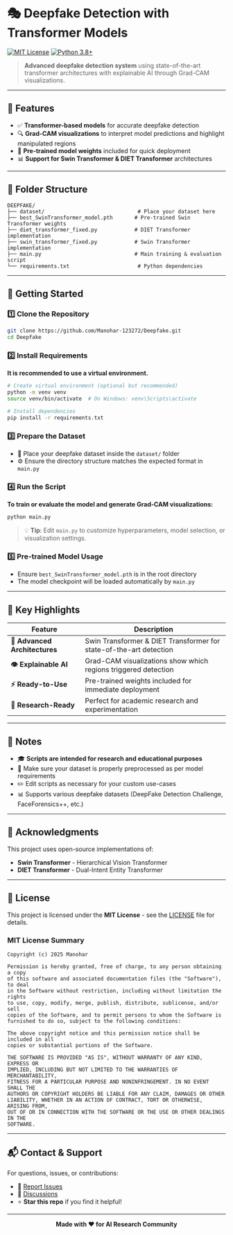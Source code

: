 # 🎭 Deepfake Detection with Transformer Models

[![MIT License](https://img.shields.io/badge/License-MIT-green.svg)](https://choosealicense.com/licenses/mit/)
[![Python 3.8+](https://img.shields.io/badge/python-3.8+-blue.svg)](https://www.python.org/downloads/)

> **Advanced deepfake detection system** using state-of-the-art transformer architectures with explainable AI through Grad-CAM visualizations.

---

## 🌟 Features

- ✅ **Transformer-based models** for accurate deepfake detection
- 🔍 **Grad-CAM visualizations** to interpret model predictions and highlight manipulated regions
- 🚀 **Pre-trained model weights** included for quick deployment
- 📊 **Support for Swin Transformer & DIET Transformer** architectures

---

## 📁 Folder Structure

```
DEEPFAKE/
├── dataset/                              # Place your dataset here
├── best_SwinTransformer_model.pth       # Pre-trained Swin Transformer weights
├── diet_transformer_fixed.py            # DIET Transformer implementation
├── swin_transformer_fixed.py            # Swin Transformer implementation
├── main.py                              # Main training & evaluation script
└── requirements.txt                      # Python dependencies
```

---

## 🚀 Getting Started

### 1️⃣ Clone the Repository

```bash
git clone https://github.com/Manohar-123272/Deepfake.git
cd Deepfake
```

### 2️⃣ Install Requirements

**It is recommended to use a virtual environment.**

```bash
# Create virtual environment (optional but recommended)
python -m venv venv
source venv/bin/activate  # On Windows: venv\Scripts\activate

# Install dependencies
pip install -r requirements.txt
```

### 3️⃣ Prepare the Dataset

- 📂 Place your deepfake dataset inside the `dataset/` folder
- ⚙️ Ensure the directory structure matches the expected format in `main.py`

### 4️⃣ Run the Script

**To train or evaluate the model and generate Grad-CAM visualizations:**

```bash
python main.py
```

> 💡 **Tip**: Edit `main.py` to customize hyperparameters, model selection, or visualization settings.

### 5️⃣ Pre-trained Model Usage

- Ensure `best_SwinTransformer_model.pth` is in the root directory
- The model checkpoint will be loaded automatically by `main.py`

---

## 🎯 Key Highlights

| Feature | Description |
|---------|-------------|
| **🧠 Advanced Architectures** | Swin Transformer & DIET Transformer for state-of-the-art detection |
| **👁️ Explainable AI** | Grad-CAM visualizations show which regions triggered detection |
| **⚡ Ready-to-Use** | Pre-trained weights included for immediate deployment |
| **🔬 Research-Ready** | Perfect for academic research and experimentation |

---

## 📝 Notes

- 🎓 **Scripts are intended for research and educational purposes**
- 🔧 Make sure your dataset is properly preprocessed as per model requirements
- ✏️ Edit scripts as necessary for your custom use-cases
- 📊 Supports various deepfake datasets (DeepFake Detection Challenge, FaceForensics++, etc.)

---

## 🙏 Acknowledgments

This project uses open-source implementations of:
- **Swin Transformer** - Hierarchical Vision Transformer
- **DIET Transformer** - Dual-Intent Entity Transformer

---

## 📄 License

This project is licensed under the **MIT License** - see the [LICENSE](LICENSE) file for details.

### MIT License Summary

```
Copyright (c) 2025 Manohar

Permission is hereby granted, free of charge, to any person obtaining a copy
of this software and associated documentation files (the "Software"), to deal
in the Software without restriction, including without limitation the rights
to use, copy, modify, merge, publish, distribute, sublicense, and/or sell
copies of the Software, and to permit persons to whom the Software is
furnished to do so, subject to the following conditions:

The above copyright notice and this permission notice shall be included in all
copies or substantial portions of the Software.

THE SOFTWARE IS PROVIDED "AS IS", WITHOUT WARRANTY OF ANY KIND, EXPRESS OR
IMPLIED, INCLUDING BUT NOT LIMITED TO THE WARRANTIES OF MERCHANTABILITY,
FITNESS FOR A PARTICULAR PURPOSE AND NONINFRINGEMENT. IN NO EVENT SHALL THE
AUTHORS OR COPYRIGHT HOLDERS BE LIABLE FOR ANY CLAIM, DAMAGES OR OTHER
LIABILITY, WHETHER IN AN ACTION OF CONTRACT, TORT OR OTHERWISE, ARISING FROM,
OUT OF OR IN CONNECTION WITH THE SOFTWARE OR THE USE OR OTHER DEALINGS IN THE
SOFTWARE.
```

---

## 📬 Contact & Support

For questions, issues, or contributions:
- 🐛 [Report Issues](https://github.com/Manohar-123272/Deepfake/issues)
- 💬 [Discussions](https://github.com/Manohar-123272/Deepfake/discussions)
- ⭐ **Star this repo** if you find it helpful!

---

<div align="center">

**Made with ❤️ for AI Research Community**

</div>
